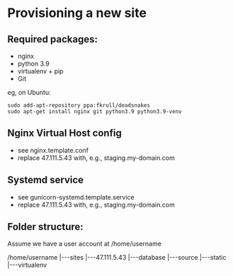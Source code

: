 Provisioning a new site
=======================

## Required packages:
* nginx
* python 3.9
* virtualenv + pip
* Git

eg, on Ubuntu:
	
	sudo add-apt-repository ppa:fkrull/deadsnakes
	sudo apt-get install nginx git python3.9 python3.9-venv

## Nginx Virtual Host config

* see nginx.template.conf
* replace 47.111.5.43 with, e.g., staging.my-domain.com

## Systemd service

* see gunicorn-systemd.template.service
* replace 47.111.5.43 with, e.g., staging.my-domain.com

## Folder structure:
Assume we have a user account at /home/username

/home/username
|---sites
	|---47.111.5.43
		|---database
		|---source
		|---static
		|---virtualenv